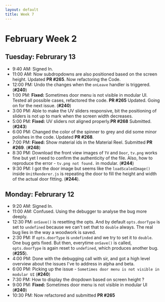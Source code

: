 ```yaml
---
layout: default
title: Week 7
---
```


# **February Week 2**
## **Tuesday: Februrary 13**
- 9:40  AM: Signed In.
- 11:00 AM: Now subdropdowns are also positioned based on the screen height. Updated **PR #265**. Now refactoring the Code.
- 12:00 PM: Undo the changes when the `onLeave` handler is triggered. (**#240**)
- 1:00  PM: **Fixed:** Sometimes door menu is not visible in modular UI. Tested all possible cases, refactored the code. **PR #265** Updated. Going on for the next issue. (**#240**)
- 3:00  PM: Able to make the UV sliders responsive, bit the positioning of sliders is not up to mark when the screen width decreases.
- 5:00  PM: **Fixed:** UV sliders not aligned properly.**PR #268** Submitted. (**#243**)
- 6:00  PM: Changed the color of the spinner to grey and did some minor polishes in the code. Updated **PR #268**.
- 7:00  PM: **Fixed:** Show material ids in the Material Reel. Submitted **PR #269**. (**#248**)
- 8:30  PM: Download the front view images of `TV` and `Door`, `tv.png` works fine but yet I need to confirm the authenticity of the file.
Also, how to reproduce the error - `tv.png not found.` in modular. (**#244**)
- 9:30  PM: I got the door image but seems like the `loadScaledImage()` inside `UnitRenderer.js` is repeating the door to fill the height and width of the actual door fitting. (**#244**).

## **Monday: Februrary 12**
- 9:20  AM: Signed In.
- 11:00 AM: Confused. Using the debugger to analyse the bug more deeply.
- 12:30 PM: `onSave()` is resetting the opts. And by default `opts.doorType` is set to `undefined` because we can't set that to `double` always. The real bug lies in the way a woodwork is saved.
- 2:30  PM: If `opts.doorType` is `undefinded` and we try to set it to `double`. One bug gets fixed. But then, everytime `onSave()` is called, `opts.doorType` is again reset to `undefined`, which produces another bug. (**#255**).
- 4:00  PM: Done with the debugging call with sir, and got a high level overview about the issues I've to address in alpha and beta.
- 6:00  PM: Picking up the issue - `Sometimes door menu is not visible in modular UI` (**#240**)
- 7:30  PM: How to display the dropdown based on screen height ?
- 9:00  PM: **Fixed:** Sometimes door menu is not visible in modular UI (**#240**)
- 10:30 PM: Now refactored and submitted **PR #265**

